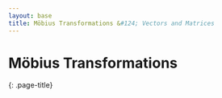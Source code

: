 ```yaml
---
layout: base
title: Möbius Transformations &#124; Vectors and Matrices
---
```


# Möbius Transformations
{: .page-title}
